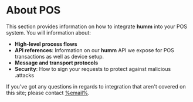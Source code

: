 # About POS

This section provides information on how to integrate **humm** into your POS system. You will information about:

* **High-level process flows**
* **API references**: Information on our **humm** API we expose for POS transactions as well as device setup.
* **Message and transport protocols**
* **Security**: How to sign your requests to protect against malicious .attacks

If you've got any questions in regards to integration that aren't covered on this site; please contact <a href="mailto:%email%">%email%</a>.
